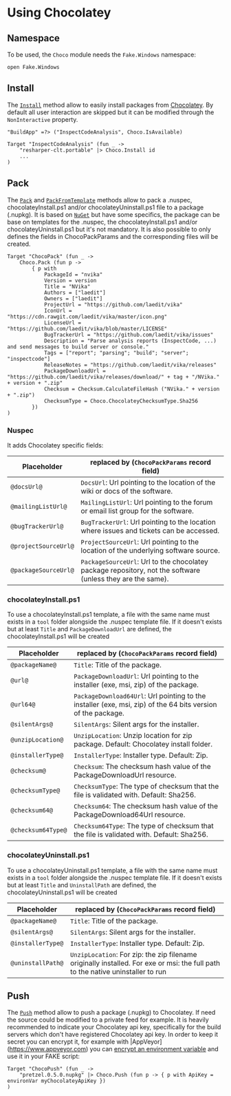 # Using Chocolatey

## Namespace

To be used, the `Choco` module needs the `Fake.Windows` namespace:

    open Fake.Windows

## Install

The [`Install`](apidocs/v5/fake-choco.html) method allow to easily install packages from [Chocolatey](https://chocolatey.org).
By default all user interaction are skipped but it can be modified through the `NonInteractive` property.


    "BuildApp" =?> ("InspectCodeAnalysis", Choco.IsAvailable)

    Target "InspectCodeAnalysis" (fun _ ->
        "resharper-clt.portable" |> Choco.Install id
        ...
    )

## Pack

The [`Pack`](apidocs/v5/fake-choco.html) and [`PackFromTemplate`](apidocs/v5/fake-choco.html) methods allow to pack a .nuspec, chocolateyInstall.ps1 and/or chocolateyUninstall.ps1 file to a package (.nupkg).
It is based on [`NuGet`](create-nuget-package.html) but have some specifics, the package can be base on templates for the .nuspec, the chocolateyInstall.ps1 and/or chocolateyUninstall.ps1 but it's not mandatory.
It is also possible to only defines the fields in ChocoPackParams and the corresponding files will be created.

    Target "ChocoPack" (fun _ ->
        Choco.Pack (fun p ->
            { p with
                PackageId = "nvika"
                Version = version
                Title = "NVika"
                Authors = ["laedit"]
                Owners = ["laedit"]
                ProjectUrl = "https://github.com/laedit/vika"
                IconUrl = "https://cdn.rawgit.com/laedit/vika/master/icon.png"
                LicenseUrl = "https://github.com/laedit/vika/blob/master/LICENSE"
                BugTrackerUrl = "https://github.com/laedit/vika/issues"
                Description = "Parse analysis reports (InspectCode, ...) and send messages to build server or console."
                Tags = ["report"; "parsing"; "build"; "server"; "inspectcode"]
                ReleaseNotes = "https://github.com/laedit/vika/releases"
                PackageDownloadUrl = "https://github.com/laedit/vika/releases/download/" + tag + "/NVika." + version + ".zip"
                Checksum = Checksum.CalculateFileHash ("NVika." + version + ".zip")
                ChecksumType = Choco.ChocolateyChecksumType.Sha256
            })
    )


### Nuspec
It adds Chocolatey specific fields:

Placeholder | replaced by (`ChocoPackParams` record field)
--- | ---
`@docsUrl@` | `DocsUrl`: Url pointing to the location of the wiki or docs of the software.
`@mailingListUrl@` | `MailingListUrl`: Url pointing to the forum or email list group for the software.
`@bugTrackerUrl@` | `BugTrackerUrl`: Url pointing to the location where issues and tickets can be accessed.
`@projectSourceUrl@` | `ProjectSourceUrl`: Url pointing to the location of the underlying software source.
`@packageSourceUrl@` | `PackageSourceUrl`: Url to the chocolatey package repository, not the software (unless they are the same).

### chocolateyInstall.ps1
To use a chocolateyInstall.ps1 template, a file with the same name must exists in a `tool` folder alongside the .nuspec template file.
If it doesn't exists but at least `Title` and `PackageDownloadUrl` are defined, the chocolateyInstall.ps1 will be created

Placeholder | replaced by (`ChocoPackParams` record field)
--- | ---
`@packageName@` | `Title`: Title of the package.
`@url@` | `PackageDownloadUrl`: Url pointing to the installer (exe, msi, zip) of the package.
`@url64@` | `PackageDownload64Url`: Url pointing to the installer (exe, msi, zip) of the 64 bits version of the package.
`@silentArgs@` | `SilentArgs`: Silent args for the installer.
`@unzipLocation@` | `UnzipLocation`: Unzip location for zip package. Default: Chocolatey install folder.
`@installerType@` | `InstallerType`: Installer type. Default: Zip.
`@checksum@` | `Checksum`: The checksum hash value of the PackageDownloadUrl resource.
`@checksumType@` | `ChecksumType`: The type of checksum that the file is validated with. Default: Sha256.
`@checksum64@` | `Checksum64`: The checksum hash value of the PackageDownload64Url resource.
`@checksum64Type@` | `Checksum64Type`: The type of checksum that the file is validated with. Default: Sha256.

### chocolateyUninstall.ps1
To use a chocolateyUninstall.ps1 template, a file with the same name must exists in a `tool` folder alongside the .nuspec template file.
If it doesn't exists but at least `Title` and `UninstallPath` are defined, the chocolateyUninstall.ps1 will be created

Placeholder | replaced by (`ChocoPackParams` record field)
--- | ---
`@packageName@` | `Title`: Title of the package.
`@silentArgs@` | `SilentArgs`: Silent args for the installer.
`@installerType@` | `InstallerType`: Installer type. Default: Zip.
`@uninstallPath@` | `UnzipLocation`: For zip: the zip filename originally installed. For exe or msi: the full path to the native uninstaller to run

## Push

The [`Push`](apidocs/v5/fake-choco.html) method allow to push a package (.nupkg) to Chocolatey.
If need the source could be modified to a private feed for example.
It is heavily recommended to indicate your Chocolatey api key, specifically for the build servers which don't have registered Chocolatey api key.
In order to keep it secret you can encrypt it, for example with |AppVeyor](https://www.appveyor.com) you can [encrypt an environment variable](https://www.appveyor.com/docs/build-configuration#secure-variables) and use it in your FAKE script:

    Target "ChocoPush" (fun _ ->
        "pretzel.0.5.0.nupkg" |> Choco.Push (fun p -> { p with ApiKey = environVar myChocolateyApiKey })
    )
